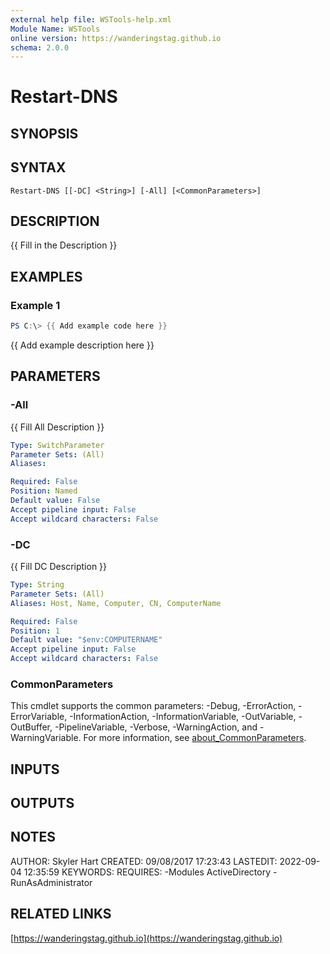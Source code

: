```yaml
---
external help file: WSTools-help.xml
Module Name: WSTools
online version: https://wanderingstag.github.io
schema: 2.0.0
---
```


# Restart-DNS

## SYNOPSIS

## SYNTAX

```
Restart-DNS [[-DC] <String>] [-All] [<CommonParameters>]
```

## DESCRIPTION
{{ Fill in the Description }}

## EXAMPLES

### Example 1
```powershell
PS C:\> {{ Add example code here }}
```

{{ Add example description here }}

## PARAMETERS

### -All
{{ Fill All Description }}

```yaml
Type: SwitchParameter
Parameter Sets: (All)
Aliases:

Required: False
Position: Named
Default value: False
Accept pipeline input: False
Accept wildcard characters: False
```

### -DC
{{ Fill DC Description }}

```yaml
Type: String
Parameter Sets: (All)
Aliases: Host, Name, Computer, CN, ComputerName

Required: False
Position: 1
Default value: "$env:COMPUTERNAME"
Accept pipeline input: False
Accept wildcard characters: False
```

### CommonParameters
This cmdlet supports the common parameters: -Debug, -ErrorAction, -ErrorVariable, -InformationAction, -InformationVariable, -OutVariable, -OutBuffer, -PipelineVariable, -Verbose, -WarningAction, and -WarningVariable. For more information, see [about_CommonParameters](http://go.microsoft.com/fwlink/?LinkID=113216).

## INPUTS

## OUTPUTS

## NOTES
AUTHOR: Skyler Hart
CREATED: 09/08/2017 17:23:43
LASTEDIT: 2022-09-04 12:35:59
KEYWORDS:
REQUIRES:
    -Modules ActiveDirectory
    -RunAsAdministrator

## RELATED LINKS

[https://wanderingstag.github.io](https://wanderingstag.github.io)

